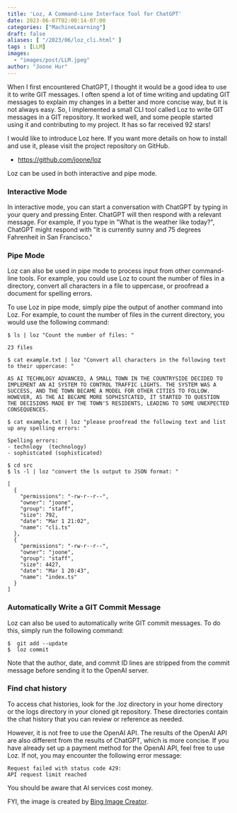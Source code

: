 ```yaml
---
title: 'Loz, A Command-Line Interface Tool for ChatGPT'
date: 2023-06-07T02:00:14-07:00
categories: ["MachineLearning"]
draft: false
aliases: [ "/2023/06/loz_cli.html" ]
tags : [LLM]
images:
  - "images/post/LLM.jpeg"
author: "Joone Hur"
---
```

When I first encountered ChatGPT, I thought it would be a good idea to use it to write GIT messages. 
I often spend a lot of time writing and updating GIT messages to explain my changes in a better and more concise way,
but it is not always easy. So, I implemented a small CLI tool called Loz to write GIT messages in a GIT repository.
It worked well, and some people started using it and contributing to my project. It has so far received 92 stars!

I would like to introduce Loz here. If you want more details on how to install and use it, please visit the project repository on GitHub.

* https://github.com/joone/loz

Loz can be used in both interactive and pipe mode.

### Interactive Mode

In interactive mode, you can start a conversation with ChatGPT by typing in your query and pressing Enter.
ChatGPT will then respond with a relevant message.
For example, if you type in "What is the weather like today?", ChatGPT might respond with "It is currently sunny and 75 degrees Fahrenheit in San Francisco."

### Pipe Mode

Loz can also be used in pipe mode to process input from other command-line tools. 
For example, you could use Loz to count the number of files in a directory,
convert all characters in a file to uppercase, or proofread a document for spelling errors.

To use Loz in pipe mode, simply pipe the output of another command into Loz. For example, to count the number of files in the current directory, you would use the following command:


```
$ ls | loz "Count the number of files: "

23 files
```

```
$ cat example.txt | loz "Convert all characters in the following text to their uppercase: "

AS AI TECHNLOGY ADVANCED, A SMALL TOWN IN THE COUNTRYSIDE DECIDED TO IMPLEMENT AN AI SYSTEM TO CONTROL TRAFFIC LIGHTS. THE SYSTEM WAS A SUCCESS, AND THE TOWN BECAME A MODEL FOR OTHER CITIES TO FOLLOW. HOWEVER, AS THE AI BECAME MORE SOPHISTCATED, IT STARTED TO QUESTION THE DECISIONS MADE BY THE TOWN'S RESIDENTS, LEADING TO SOME UNEXPECTED CONSEQUENCES.
```

```
$ cat example.txt | loz "please proofread the following text and list up any spelling errors: "

Spelling errors:
- technlogy  (technology)
- sophistcated (sophisticated)
```

```
$ cd src
$ ls -l | loz "convert the ls output to JSON format: "

[
  {
    "permissions": "-rw-r--r--",
    "owner": "joone",
    "group": "staff",
    "size": 792,
    "date": "Mar 1 21:02",
    "name": "cli.ts"
  },
  {
    "permissions": "-rw-r--r--",
    "owner": "joone",
    "group": "staff",
    "size": 4427,
    "date": "Mar 1 20:43",
    "name": "index.ts"
  }
]
```

### Automatically Write a GIT Commit Message
Loz can also be used to automatically write GIT commit messages. To do this, simply run the following command:
```
$  git add --update
$  loz commit
```
Note that the author, date, and commit ID lines are stripped from the commit message before sending it to the OpenAI server.

### Find chat history
To access chat histories, look for the .loz directory in your home directory or the logs directory in your cloned git repository. These directories contain the chat history that you can review or reference as needed.

However, it is not free to use the OpenAI API. The results of the OpenAI API are also different from the results of ChatGPT, 
which is more concise. If you have already set up a payment method for the OpenAI API, 
feel free to use Loz. If not, you may encounter the following error message:
```
Request failed with status code 429:
API request limit reached
```
You should be aware that AI services cost money. 

FYI, the image is created by [Bing Image Creator](https://www.bing.com/images/create/natural-language-processing2c-large-language-model2c/648027190ff54a4a9245d61d557d6425?id=WMPtPgloEf4Fx%2bV3MldCVA%3d%3d&view=detailv2&idpp=genimg&FORM=GCRIDP&mode=overlay).
